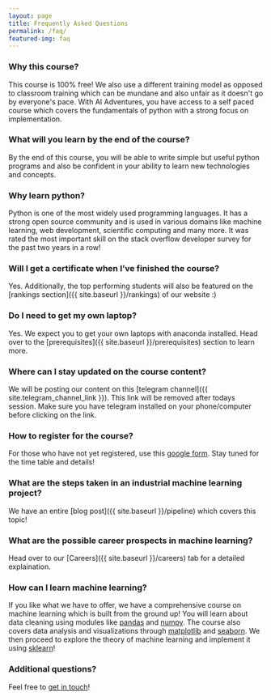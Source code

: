 ```yaml
---
layout: page
title: Frequently Asked Questions
permalink: /faq/
featured-img: faq
---
```


### Why this course?
This course is 100% free! We also use a different training model as opposed to classroom training which can be mundane and also unfair as it doesn't go by everyone's pace. With AI Adventures, you have access to a self paced course which covers the fundamentals of python with a strong focus on implementation. 

### What will you learn by the end of the course?
By the end of this course, you will be able to write simple but useful python programs and also be confident in your ability to learn new technologies and concepts.

### Why learn python?
Python is one of the most widely used programming languages. It has a strong open source community and is used in various domains like machine learning, web development, scientific computing and many more. It was rated the most important skill on the stack overflow developer survey for the past two years in a row! 

### Will I get a certificate when I’ve finished the course?
Yes. Additionally, the top performing students will also be featured on the [rankings section]({{ site.baseurl }}/rankings) of our website :)

<!-- ### What is the expected workload?
The timings for the weekday batch will be from 4:00 PM to 7:00 PM IST. The sessions will last from Monday to Friday with a holiday on Thursday. The total workload along with homework assignments will be ~20 hours  -->

### Do I need to get my own laptop?
Yes. We expect you to get your own laptops with anaconda installed. Head over to the [prerequisites]({{ site.baseurl }}/prerequisites) section to learn more.

### Where can I stay updated on the course content?
We will be posting our content on this [telegram channel]({{ site.telegram_channel_link }}). This link will be removed after todays session. Make sure you have telegram installed on your phone/computer before clicking on the link.


### How to register for the course?
For those who have not yet registered, use this [google form](redirects/registration_form.html). Stay tuned for the time table and details! 

### What are the steps taken in an industrial machine learning project?
We have an entire [blog post]({{ site.baseurl }}/pipeline) which covers this topic!

### What are the possible career prospects in machine learning?
Head over to our [Careers]({{ site.baseurl }}/careers) tab for a detailed explaination.

### How can I learn machine learning?
If you like what we have to offer, we have a comprehensive course on machine learning which is built from the ground up! You will learn about data cleaning using modules like [pandas](https://pandas.pydata.org/) and [numpy](https://numpy.org/). The course also covers data analysis and visualizations through [matplotlib](https://matplotlib.org/) and [seaborn](https://seaborn.pydata.org/). We then proceed to explore the theory of machine learning and implement it using [sklearn](https://scikit-learn.org/stable/)!

### Additional questions?
Feel free to [get in touch](https://aiadventures.in/contact-us/)!